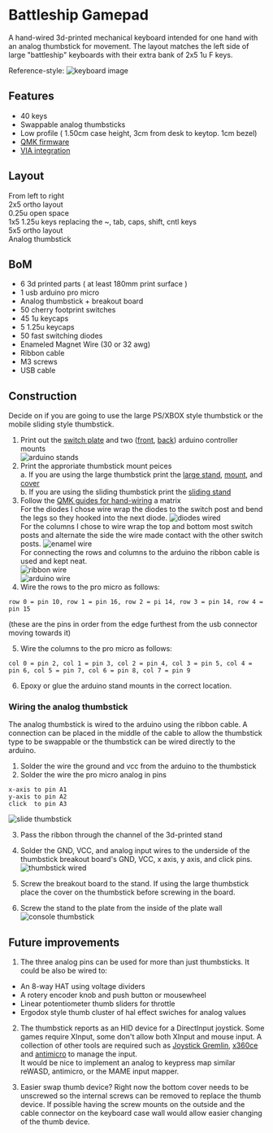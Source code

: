 # Battleship Gamepad

A hand-wired 3d-printed mechanical keyboard intended for one hand with an analog thumbstick for movement.  The layout matches the left side of large "battleship" keyboards with their extra bank of 2x5 1u F keys.

Reference-style: 
![keyboard image][hero]

## Features
- 40 keys
- Swappable analog thumbsticks
- Low profile ( 1.50cm case height, 3cm from desk to keytop. 1cm bezel)
- [QMK firmware](https://qmk.fm/)
- [VIA integration](https://caniusevia.com/)

## Layout
From left to right  
2x5 ortho layout  
0.25u open space  
1x5 1.25u keys replacing the ~, tab, caps, shift, cntl keys  
5x5 ortho layout  
Analog thumbstick  

## BoM

- 6 3d printed parts ( at least 180mm print surface )
- 1 usb arduino pro micro
- Analog thumbstick + breakout board
- 50 cherry footprint switches
- 45 1u keycaps
- 5 1.25u keycaps
- 50 fast switching diodes
- Enameled Magnet Wire (30 or 32 awg)
- Ribbon cable
- M3 screws
- USB cable

## Construction
Decide on if you are going to use the large PS/XBOX style thumbstick or the mobile sliding style thumbstick.

1. Print out the [switch plate](./parts/keyplate.stl) and two ([front](./parts/proMicroMountFront.stl), [back](./parts/proMicroMountBack.stl)) arduino controller mounts  
![arduino stands][arduinoStands]  
2. Print the approriate thumbstick mount peices  
a. If you are using the large thumbstick print the [large stand](./parts/thumbStickMountA.stl), [mount](./parts/thumbStickMountB.stl), and [cover](./parts/thumbStickCover.stl)  
b. If you are using the sliding thumbstick print the [sliding stand](./parts/slideStickMount.stl)
3. Follow the [QMK guides for hand-wiring](https://beta.docs.qmk.fm/using-qmk/guides/keyboard-building/hand_wire "Hand Wiring Guide") a matrix  
For the diodes I chose wire wrap the diodes to the switch post and bend the legs so they hooked into the next diode.
![diodes wired][diodesWired]  
For the columns I chose to wire wrap the top and bottom most switch posts and alternate the side the wire made contact with the other switch posts. 
![enamel wire][enamelWire]  
For connecting the rows and columns to the arduino the ribbon cable is used and kept neat.  
![ribbon wire][ribbonWired]  
![arduino wire][arduinoWired]  
4. Wire the rows to the pro micro as follows:  
```
row 0 = pin 10, row 1 = pin 16, row 2 = pi 14, row 3 = pin 14, row 4 = pin 15
```  
(these are the pins in order from the edge furthest from the usb connector moving towards it)  

5. Wire the columns to the pro micro as follows:  
```
col 0 = pin 2, col 1 = pin 3, col 2 = pin 4, col 3 = pin 5, col 4 = pin 6, col 5 = pin 7, col 6 = pin 8, col 7 = pin 9
``` 
6. Epoxy or glue the arduino stand mounts in the correct location.
### Wiring the analog thumbstick
The analog thumbstick is wired to the arduino using the ribbon cable.  A connection can be placed in the middle of the cable to allow the thumbstick type to be swappable or the thumbstick can be wired directly to the arduino.  

1. Solder the wire the ground and vcc from the arduino to the thumbstick
2. Solder the wire the pro micro analog in pins  
```
x-axis to pin A1
y-axis to pin A2
click  to pin A3
```
![slide thumbstick][slideStick]  

3. Pass the ribbon through the channel of the 3d-printed stand  

4. Solder the GND, VCC, and analog input wires to the underside of the thumbstick breakout board's GND, VCC, x axis, y axis, and click pins.
![thumbstick wired][thumbStickWired]  

5. Screw the breakout board to the stand.  If using the large thumbstick place the cover on the thumbstick before screwing in the board.  
6. Screw the stand to the plate from the inside of the plate wall
![console thumbstick][thumbStick]

## Future improvements
1. The three analog pins can be used for more than just thumbsticks.  It could be also be wired to:
- An 8-way HAT using voltage dividers
- A rotery encoder knob and push button or mousewheel
- Linear potentiometer thumb sliders for throttle
- Ergodox style thumb cluster of hal effect swiches for analog values  

2. The thumbstick reports as an HID device for a DirectInput joystick.  Some games require XInput, some don't allow both XInput and mouse input.  A collection of other tools are required such as [Joystick Gremlin](https://whitemagic.github.io/JoystickGremlin/), [x360ce](https://www.x360ce.com/) and [antimicro](https://github.com/AntiMicro/antimicro) to manage the input.  
It would be nice to implement an analog to keypress map similar reWASD, antimicro, or the MAME input mapper.  

3. Easier swap thumb device? Right now the bottom cover needs to be unscrewed so the internal screws can be removed to replace the thumb device.  If possible having the screw mounts on the outside and the cable connector on the keyboard case wall would allow easier changing of the thumb device.


[hero]: ./images/case.jpg "Hero image of Battleship Gamepad"
[arduinoStands]: ./images/arduinoStands.png "Cad image of arduino stands"
[diodesWired]: ./images/diodesWired.jpg "The leg of one diode crossing to the leg of the diode to the right's leg"
[enamelWire]: ./images/enamelWire.jpg "Enamel wire is wrapped on the topmost switch. it alternates touching the sides of posts before wrapping the final switch"
[ribbonWired]: ./images/rowsWired.jpg "ribbon wire soldered to rows"
[arduinoWired]: ./images/arduinoWired.jpg "ribbon wire soldered to arduino"
[slideStick]: ./images/slidestick.png "mobile style sliding thumbstick mount assembly"
[thumbStick]: ./images/thumbstick.png "console style thumbstick mount assembly"
[thumbStickWired]: ./images/thumbstickWired.jpg "thumbstick wired to the arduino"